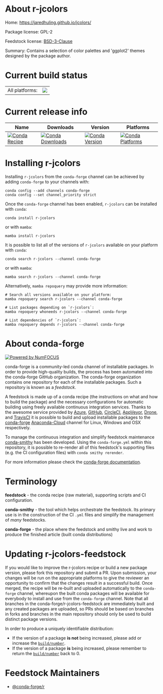 About r-jcolors
===============

Home: https://jaredhuling.github.io/jcolors/

Package license: GPL-2

Feedstock license: [BSD-3-Clause](https://github.com/conda-forge/r-jcolors-feedstock/blob/main/LICENSE.txt)

Summary: Contains a selection of color palettes and 'ggplot2' themes designed by the package author.

Current build status
====================


<table><tr><td>All platforms:</td>
    <td>
      <a href="https://dev.azure.com/conda-forge/feedstock-builds/_build/latest?definitionId=1271&branchName=main">
        <img src="https://dev.azure.com/conda-forge/feedstock-builds/_apis/build/status/r-jcolors-feedstock?branchName=main">
      </a>
    </td>
  </tr>
</table>

Current release info
====================

| Name | Downloads | Version | Platforms |
| --- | --- | --- | --- |
| [![Conda Recipe](https://img.shields.io/badge/recipe-r--jcolors-green.svg)](https://anaconda.org/conda-forge/r-jcolors) | [![Conda Downloads](https://img.shields.io/conda/dn/conda-forge/r-jcolors.svg)](https://anaconda.org/conda-forge/r-jcolors) | [![Conda Version](https://img.shields.io/conda/vn/conda-forge/r-jcolors.svg)](https://anaconda.org/conda-forge/r-jcolors) | [![Conda Platforms](https://img.shields.io/conda/pn/conda-forge/r-jcolors.svg)](https://anaconda.org/conda-forge/r-jcolors) |

Installing r-jcolors
====================

Installing `r-jcolors` from the `conda-forge` channel can be achieved by adding `conda-forge` to your channels with:

```
conda config --add channels conda-forge
conda config --set channel_priority strict
```

Once the `conda-forge` channel has been enabled, `r-jcolors` can be installed with `conda`:

```
conda install r-jcolors
```

or with `mamba`:

```
mamba install r-jcolors
```

It is possible to list all of the versions of `r-jcolors` available on your platform with `conda`:

```
conda search r-jcolors --channel conda-forge
```

or with `mamba`:

```
mamba search r-jcolors --channel conda-forge
```

Alternatively, `mamba repoquery` may provide more information:

```
# Search all versions available on your platform:
mamba repoquery search r-jcolors --channel conda-forge

# List packages depending on `r-jcolors`:
mamba repoquery whoneeds r-jcolors --channel conda-forge

# List dependencies of `r-jcolors`:
mamba repoquery depends r-jcolors --channel conda-forge
```


About conda-forge
=================

[![Powered by
NumFOCUS](https://img.shields.io/badge/powered%20by-NumFOCUS-orange.svg?style=flat&colorA=E1523D&colorB=007D8A)](https://numfocus.org)

conda-forge is a community-led conda channel of installable packages.
In order to provide high-quality builds, the process has been automated into the
conda-forge GitHub organization. The conda-forge organization contains one repository
for each of the installable packages. Such a repository is known as a *feedstock*.

A feedstock is made up of a conda recipe (the instructions on what and how to build
the package) and the necessary configurations for automatic building using freely
available continuous integration services. Thanks to the awesome service provided by
[Azure](https://azure.microsoft.com/en-us/services/devops/), [GitHub](https://github.com/),
[CircleCI](https://circleci.com/), [AppVeyor](https://www.appveyor.com/),
[Drone](https://cloud.drone.io/welcome), and [TravisCI](https://travis-ci.com/)
it is possible to build and upload installable packages to the
[conda-forge](https://anaconda.org/conda-forge) [Anaconda-Cloud](https://anaconda.org/)
channel for Linux, Windows and OSX respectively.

To manage the continuous integration and simplify feedstock maintenance
[conda-smithy](https://github.com/conda-forge/conda-smithy) has been developed.
Using the ``conda-forge.yml`` within this repository, it is possible to re-render all of
this feedstock's supporting files (e.g. the CI configuration files) with ``conda smithy rerender``.

For more information please check the [conda-forge documentation](https://conda-forge.org/docs/).

Terminology
===========

**feedstock** - the conda recipe (raw material), supporting scripts and CI configuration.

**conda-smithy** - the tool which helps orchestrate the feedstock.
                   Its primary use is in the construction of the CI ``.yml`` files
                   and simplify the management of *many* feedstocks.

**conda-forge** - the place where the feedstock and smithy live and work to
                  produce the finished article (built conda distributions)


Updating r-jcolors-feedstock
============================

If you would like to improve the r-jcolors recipe or build a new
package version, please fork this repository and submit a PR. Upon submission,
your changes will be run on the appropriate platforms to give the reviewer an
opportunity to confirm that the changes result in a successful build. Once
merged, the recipe will be re-built and uploaded automatically to the
`conda-forge` channel, whereupon the built conda packages will be available for
everybody to install and use from the `conda-forge` channel.
Note that all branches in the conda-forge/r-jcolors-feedstock are
immediately built and any created packages are uploaded, so PRs should be based
on branches in forks and branches in the main repository should only be used to
build distinct package versions.

In order to produce a uniquely identifiable distribution:
 * If the version of a package **is not** being increased, please add or increase
   the [``build/number``](https://docs.conda.io/projects/conda-build/en/latest/resources/define-metadata.html#build-number-and-string).
 * If the version of a package **is** being increased, please remember to return
   the [``build/number``](https://docs.conda.io/projects/conda-build/en/latest/resources/define-metadata.html#build-number-and-string)
   back to 0.

Feedstock Maintainers
=====================

* [@conda-forge/r](https://github.com/conda-forge/r/)

